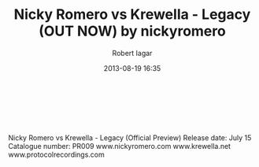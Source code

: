 ﻿---
layout: post
title: Nicky Romero vs Krewella - Legacy (OUT NOW) by nickyromero
date: 2013-08-19 16:35
author: "Robert Iagar"
comments: true
tags: [IFTTT, krewella, legacy, Life, my, nicky, PR009, protocol, recordings, romero, save, SoundCloud]
---
<div><br /><br /><br /><br />Nicky Romero vs Krewella - Legacy (Official Preview) Release date: July 15 Catalogue number: PR009 www.nickyromero.com www.krewella.net www.protocolrecordings.com</div>

